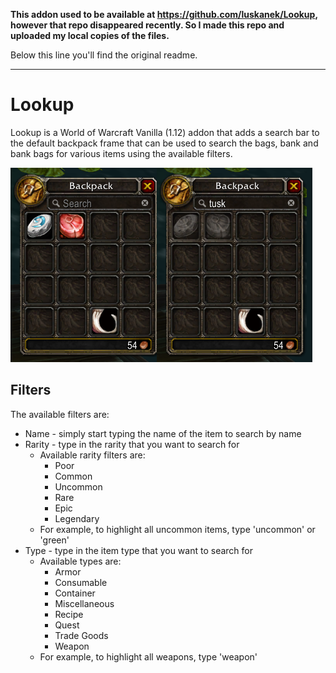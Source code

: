 **This addon used to be available at https://github.com/luskanek/Lookup, however that repo disappeared recently. So I made this repo and uploaded my local copies of the files.**

Below this line you'll find the original readme.

***

# Lookup

Lookup is a World of Warcraft Vanilla (1.12) addon that adds a search bar to the default backpack frame that can be used to search the bags, bank and bank bags for various items using the available filters.

![Backpack Search Example](/screenshot.png)

## Filters

The available filters are:

* Name - simply start typing the name of the item to search by name
* Rarity - type in the rarity that you want to search for
  * Available rarity filters are:
    * Poor
    * Common
    * Uncommon
    * Rare
    * Epic
    * Legendary
  * For example, to highlight all uncommon items, type 'uncommon' or 'green'
* Type - type in the item type that you want to search for
  * Available types are:
    * Armor
    * Consumable
    * Container
    * Miscellaneous
    * Recipe
    * Quest
    * Trade Goods
    * Weapon
  * For example, to highlight all weapons, type 'weapon'
